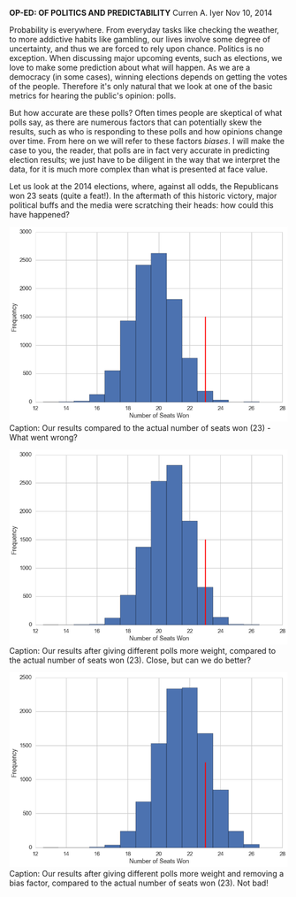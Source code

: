 **OP-ED: OF POLITICS AND PREDICTABILITY**
Curren A. Iyer
Nov 10, 2014

Probability is everywhere.  From everyday tasks like checking the weather, to more addictive habits like gambling, our lives involve some degree of uncertainty, and thus we are forced to rely upon chance.  Politics is no exception.  When discussing major upcoming events, such as elections, we love to make some prediction about what will happen.  As we are a democracy (in some cases), winning elections depends on getting the votes of the people.  Therefore it's only natural that we look at one of the basic metrics for hearing the public's opinion: polls.

But how accurate are these polls?  Often times people are skeptical of what polls say, as there are numerous factors that can potentially skew the results, such as who is responding to these polls and how opinions change over time.  From here on we will refer to these factors *biases*.  I will make the case to you, the reader, that polls are in fact very accurate in predicting election results; we just have to be diligent in the way that we interpret the data, for it is much more complex than what is presented at face value.

Let us look at the 2014 elections, where, against all odds, the Republicans won 23 seats (quite a feat!).  In the aftermath of this historic victory, major political buffs and the media were scratching their heads: how could this have happened? 

![image](images/Senate_Seats.png?raw=true)
Caption: Our results compared to the actual number of seats won (23) - What went wrong?

![image](images/Senate_Seats_Weighted.png?raw=true)
Caption: Our results after giving different polls more weight, compared to the actual number of seats won (23).  Close, but can we do better?

![image](images/Senate_Seats_Weighted_Unbiased.png?raw=true)
Caption: Our results after giving different polls more weight and removing a bias factor, compared to the actual number of seats won (23).  Not bad!